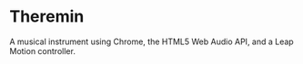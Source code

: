 Theremin
========

A musical instrument using Chrome, the HTML5 Web Audio API, and a Leap Motion controller.
